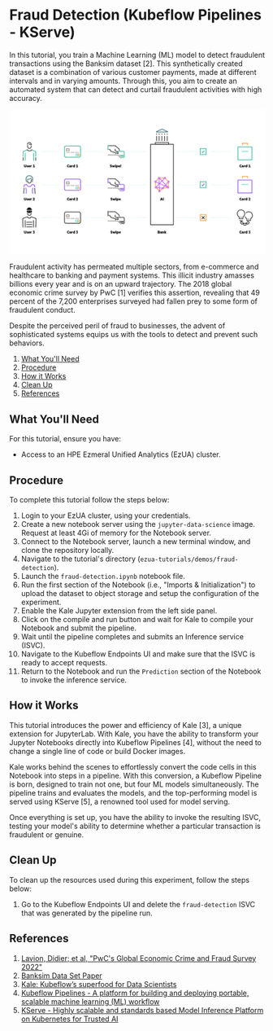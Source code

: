 # Fraud Detection (Kubeflow Pipelines - KServe)

In this tutorial, you train a Machine Learning (ML) model to detect fraudulent transactions using the Banksim dataset
[2]. This synthetically created dataset is a combination of various customer payments, made at different intervals and
in varying amounts. Through this, you aim to create an automated system that can detect and curtail fraudulent
activities with high accuracy.

![fraud-detection-banking](images/artboard.png)

Fraudulent activity has permeated multiple sectors, from e-commerce and healthcare to banking and payment systems. This
illicit industry amasses billions every year and is on an upward trajectory. The 2018 global economic crime survey by
PwC [1] verifies this assertion, revealing that 49 percent of the 7,200 enterprises surveyed had fallen prey to some
form of fraudulent conduct.

Despite the perceived peril of fraud to businesses, the advent of sophisticated systems equips us with the tools to
detect and prevent such behaviors.

1. [What You'll Need](#what-youll-need)
1. [Procedure](#procedure)
1. [How it Works](#how-it-works)
1. [Clean Up](#clean-up)
1. [References](#references)

## What You'll Need

For this tutorial, ensure you have:

- Access to an HPE Ezmeral Unified Analytics (EzUA) cluster.

## Procedure

To complete this tutorial follow the steps below:

1. Login to your EzUA cluster, using your credentials.
1. Create a new notebook server using the `jupyter-data-science` image. Request at least 4Gi of memory for the Notebook
   server.
1. Connect to the Notebook server, launch a new terminal window, and clone the repository locally.
1. Navigate to the tutorial's directory (`ezua-tutorials/demos/fraud-detection`).
1. Launch the `fraud-detection.ipynb` notebook file.
1. Run the first section of the Notebook (i.e., "Imports & Initialization") to upload the dataset to object storage and
   setup the configuration of the experiment.
1. Enable the Kale Jupyter extension from the left side panel.
1. Click on the compile and run button and wait for Kale to compile your Notebook and submit the pipeline.
1. Wait until the pipeline completes and submits an Inference service (ISVC).
1. Navigate to the Kubeflow Endpoints UI and make sure that the ISVC is ready to accept requests.
1. Return to the Notebook and run the `Prediction` section of the Notebook to invoke the inference service.

## How it Works

This tutorial introduces the power and efficiency of Kale [3], a unique extension for JupyterLab. With Kale, you have
the ability to transform your Jupyter Notebooks directly into Kubeflow Pipelines [4], without the need to change a
single line of code or build Docker images.

Kale works behind the scenes to effortlessly convert the code cells in this Notebook into steps in a pipeline. With this
conversion, a Kubeflow Pipeline is born, designed to train not one, but four ML models simultaneously. The pipeline
trains and evaluates the models, and the top-performing model is served using KServe [5], a renowned tool used for model
serving.

Once everything is set up, you have the ability to invoke the resulting ISVC, testing your model's ability to determine
whether a particular transaction is fraudulent or genuine.

## Clean Up

To clean up the resources used during this experiment, follow the steps below:

1. Go to the Kubeflow Endpoints UI and delete the `fraud-detection` ISVC that was generated by the pipeline run.

## References

1. [Lavion, Didier; et al, "PwC's Global Economic Crime and Fraud Survey 2022"](https://www.pwc.com/gx/en/services/forensics/economic-crime-survey.html)
1. [Banksim Data Set Paper](http://www.msc-les.org/proceedings/emss/2014/EMSS2014_144.pdf)
1. [Kale: Kubeflow’s superfood for Data Scientists](https://github.com/kubeflow-kale/kale)
1. [Kubeflow Pipelines - A platform for building and deploying portable, scalable machine learning (ML) workflow](https://www.kubeflow.org/docs/components/pipelines/v1/introduction/)
1. [KServe - Highly scalable and standards based Model Inference Platform on Kubernetes for Trusted AI](https://kserve.github.io/website/0.11/)